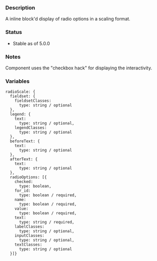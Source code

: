 ### Description
A inline block'd display of radio options in a scaling format.

### Status
* Stable as of 5.0.0

### Notes
Component uses the "checkbox hack" for displaying the interactivity.

### Variables
~~~
radioScale: {
  fieldset: {
    fieldsetClasses:
      type: string / optional
  },
  legend: {
    text:
      type: string / optional,
    legendClasses:
      type: string / optional
  },
  beforeText: {
    text:
      type: string / optional
  },
  afterText: {
    text:
      type: string / optional
  },
  radioOptions: [{
    checked:
      type: boolean,
    for_id:
      type: boolean / required,
    name:
      type: boolean / required,
    value:
      type: boolean / required,
    text:
      type: string / required,
    labelClasses:
      type: string / optional,
    inputClasses:
      type: string / optional,
    textClasses:
      type: string / optional
  }]}
~~~

